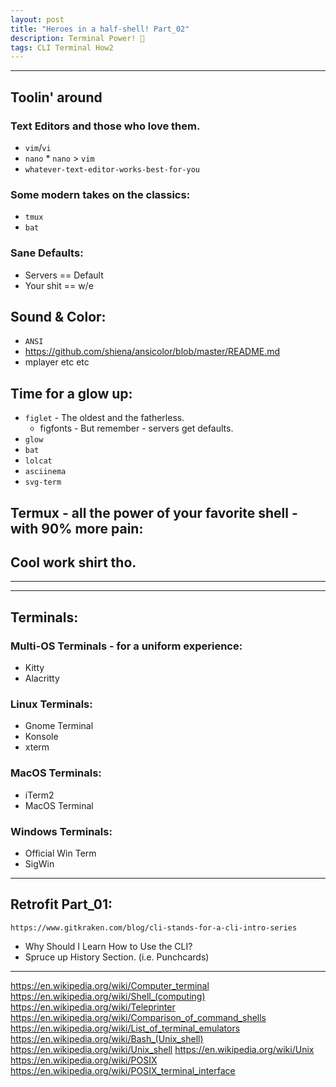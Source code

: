 ```yaml
---
layout: post
title: "Heroes in a half-shell! Part_02"
description: Terminal Power! 🐢️
tags: CLI Terminal How2
---
```


* * *

## Toolin' around

### Text Editors and those who love them.
-   `vim`/`vi`
-   `nano`
    		\* `nano` > `vim`
-	`whatever-text-editor-works-best-for-you`

### Some modern takes on the classics:

-   `tmux`
-   `bat`

### Sane Defaults:

- Servers   == Default
- Your shit == w/e

## Sound & Color:

-   `ANSI`
-   <https://github.com/shiena/ansicolor/blob/master/README.md>
-   mplayer etc etc

## Time for a glow up:

-   `figlet` - The oldest and the fatherless.
    -   figfonts - But remember - servers get defaults.
-   `glow`
-   `bat`
-   `lolcat`
-   `asciinema`
-   `svg-term`

## Termux - all the power of your favorite shell - with 90% more pain:

## Cool work shirt tho.

* * *

<script id="asciicast-rcFyoFOsYc96BR9OSIB0XDHCa" src="https://asciinema.org/a/rcFyoFOsYc96BR9OSIB0XDHCa.js" async data-autoplay="0" data-preload="0" data-t="01" data-loop="1" data-rows="35" data-cols="110"></script>

* * *

## Terminals:

### Multi-OS Terminals - for a uniform experience:
* Kitty
* Alacritty

### Linux Terminals:
* Gnome Terminal
* Konsole
* xterm

### MacOS Terminals:
* iTerm2
* MacOS Terminal

### Windows Terminals:
* Official Win Term
* SigWin

* * *

## Retrofit Part_01:

`https://www.gitkraken.com/blog/cli-stands-for-a-cli-intro-series`

* Why Should I Learn How to Use the CLI?
* Spruce up History Section. (i.e. Punchcards)

-----

https://en.wikipedia.org/wiki/Computer_terminal
https://en.wikipedia.org/wiki/Shell_(computing)
https://en.wikipedia.org/wiki/Teleprinter
https://en.wikipedia.org/wiki/Comparison_of_command_shells
https://en.wikipedia.org/wiki/List_of_terminal_emulators
https://en.wikipedia.org/wiki/Bash_(Unix_shell)
https://en.wikipedia.org/wiki/Unix_shell
https://en.wikipedia.org/wiki/Unix
https://en.wikipedia.org/wiki/POSIX
https://en.wikipedia.org/wiki/POSIX_terminal_interface
